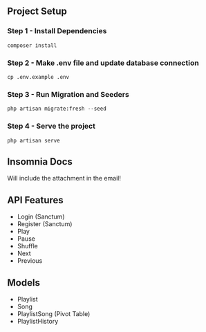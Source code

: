 
## Project Setup

### Step 1 - Install Dependencies
```
composer install
```

### Step 2 - Make .env file and update database connection
```
cp .env.example .env
```

### Step 3 - Run Migration and Seeders
```
php artisan migrate:fresh --seed
```

### Step 4 - Serve the project
```
php artisan serve
```


## Insomnia Docs
Will include the attachment in the email!

## API Features
- Login (Sanctum)
- Register (Sanctum)
- Play
- Pause
- Shuffle
- Next
- Previous

## Models
- Playlist
- Song
- PlaylistSong (Pivot Table)
- PlaylistHistory
